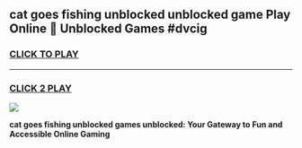 
## cat goes fishing unblocked unblocked game Play Online 👋 Unblocked Games #dvcig
<h3>
<a href="https://premium.freeplayer.one?title=cat_goes_fishing_unblocked&ref=21F">CLICK TO PLAY</a></h3>
<hr>

<h3>
<a href="https://premium.freeplayer.one?title=cat_goes_fishing_unblocked&ref=21F">CLICK 2 PLAY</a>
  
</h3>

<a href="https://premium.freeplayer.one?title=cat_goes_fishing_unblocked&ref=21F/"><img src="https://clearcache.store/games.png"></a>


**cat goes fishing unblocked games unblocked: Your Gateway to Fun and Accessible Online Gaming**
